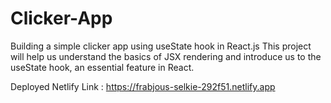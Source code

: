 # Clicker-App
Building a simple clicker app using useState hook in React.js
This project will help us understand the basics of JSX rendering and introduce us to the useState hook, an essential feature in React.

Deployed Netlify Link : https://frabjous-selkie-292f51.netlify.app
